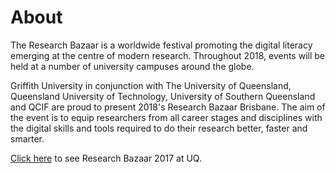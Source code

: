 # About

The Research Bazaar is a worldwide festival promoting the digital literacy emerging at the centre of modern research. Throughout 2018, events will be held at a number of university campuses around the globe.

Griffith University in conjunction with The University of Queensland, Queensland University of Technology, University of Southern Queensland and QCIF are proud to present 2018's Research Bazaar Brisbane. The aim of the event is to equip researchers from all career stages and disciplines with the digital skills and tools required to do their research better, faster and smarter.

[Click here](https://griffithinsight.wordpress.com/2017/03/01/how-to-research-better-faster-and-smarter/) to see Research Bazaar 2017 at UQ.
